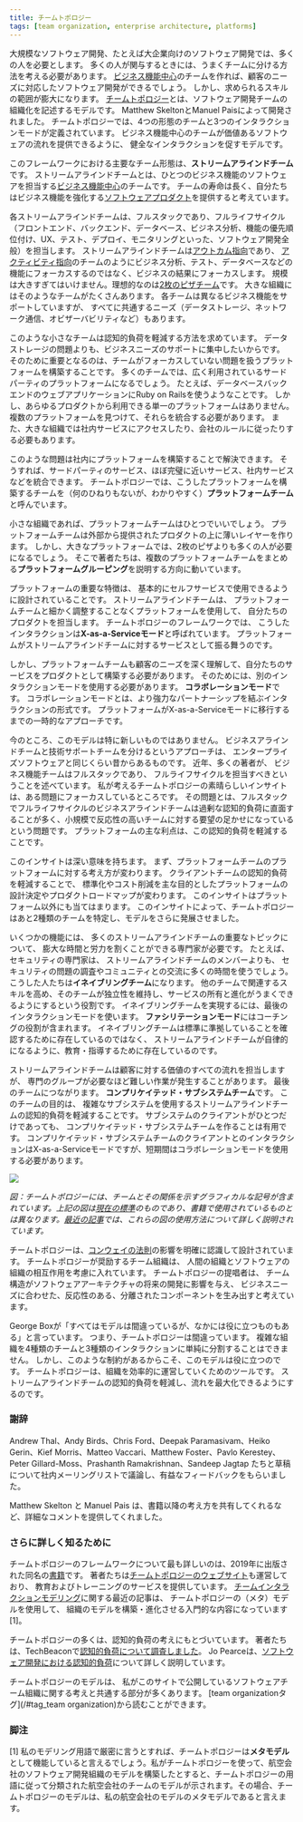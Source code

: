 ```yaml
---
title: チームトポロジー
tags: [team organization, enterprise architecture, platforms]
---
```


<!-- Any large software effort, such as the software estate for a large company, requires a lot of people - and whenever you have a lot of people you have to figure out 
 !-- how to divide them into effective teams.  -->
<!-- Forming Business Capability Centric teams helps software efforts to be responsive to customers’ needs, 
 !-- 	but the range of skills required often overwhelms such teams.  -->
<!-- Team Topologies is a model for describing the organization of software development teams, 
 !-- 	developed by Matthew Skelton and Manuel Pais.  -->
<!-- It defines four forms of teams and three modes of team interactions.  -->
<!-- The model encourages healthy interactions 
 !-- 	that allow business-capability centric teams
 !-- 	to flourish in their task of providing a steady flow of valuable software. -->

大規模なソフトウェア開発、たとえば大企業向けのソフトウェア開発では、多くの人を必要とします。
多くの人が関与するときには、うまくチームに分ける方法を考える必要があります。
[ビジネス機能中心](BusinessCapabilityCentric)のチームを作れば、顧客のニーズに対応したソフトウェア開発ができるでしょう。
しかし、求められるスキルの範囲が膨大になります。
[チームトポロジー](https://www.amazon.com/gp/product/1942788819/ref=as_li_tl?ie=UTF8&camp=1789&creative=9325&creativeASIN=1942788819&linkCode=as2&tag=martinfowlerc-20)とは、ソフトウェア開発チームの組織化を記述するモデルです。
Matthew SkeltonとManuel Paisによって開発されました。
チームトポロジーでは、4つの形態のチームと3つのインタラクションモードが定義されています。
ビジネス機能中心のチームが価値あるソフトウェアの流れを提供できるように、
健全なインタラクションを促すモデルです。

<!-- The primary kind of team in this framework is the stream-aligned team, 
 !-- 	a Business Capability Centric team that is responsible for software for a single business capability.  -->
<!-- These are long-running teams, thinking of their efforts 
 !-- 	as providing a software product to enhance the business capability. -->

このフレームワークにおける主要なチーム形態は、**ストリームアラインドチーム**です。
ストリームアラインドチームとは、ひとつのビジネス機能のソフトウェアを担当する[ビジネス機能中心](BusinessCapabilityCentric)のチームです。
チームの寿命は長く、自分たちはビジネス機能を強化する[ソフトウェアプロダクト](https://martinfowler.com/articles/products-over-projects.html)を提供すると考えています。

<!-- Each stream-aligned team is full-stack and full-lifecycle: responsible for front-end, back-end, database, business analysis, feature prioritization, UX, testing, deployment, monitoring - the whole enchilada of software development.  -->
<!-- They are Outcome Oriented, focused on business outcomes rather than Activity Oriented teams focused on a function such as business analysis, testing, or databases.  -->
<!-- But they also shouldn't be too large, 
 !-- 	ideally each one is a Two Pizza Team.  -->
<!-- A large organization will have many such teams, 
 !-- 	and while they have different business capabilities to support, 
 !-- they have common needs such as data storage, network communications, and observability. -->

各ストリームアラインドチームは、フルスタックであり、フルライフサイクル（フロントエンド、バックエンド、データベース、ビジネス分析、機能の優先順位付け、UX、テスト、デプロイ、モニタリングといった、ソフトウェア開発全般）を担当します。
ストリームアラインドチームは[アウトカム指向](OutcomeOriented)であり、
[アクティビティ指向](ActivityOriented)のチームのようにビジネス分析、テスト、データベースなどの機能にフォーカスするのではなく、ビジネスの結果にフォーカスします。
規模は大きすぎてはいけません。理想的なのは[2枚のピザチーム](TwoPizzaTeam)です。
大きな組織にはそのようなチームがたくさんあります。
各チームは異なるビジネス機能をサポートしていますが、
すべてに共通するニーズ（データストレージ、ネットワーク通信、オビザーバビリティなど）もあります。

<!-- A small team like this calls for ways to reduce their cognitive load, so they can concentrate on supporting the business needs, not on (for example) data storage issues. -->
<!-- An important part of doing this is to build on a platform
 !-- 	that takes care of these non-focal concerns.  -->
<!-- For many teams a platform can be a widely available third party platform, such as Ruby on Rails for a database-backed web application. -->
<!-- But for many products 
 !-- 	there is no single off-the-shelf platform to use,  -->
<!-- a team is going to have to find and integrate several platforms. In a larger organization they will have to access a range of internal services and follow corporate standards. -->

このような小さなチームは認知的負荷を軽減する方法を求めています。
データストレージの問題よりも、ビジネスニーズのサポートに集中したいからです。
そのために重要となるのは、チームがフォーカスしていない問題を扱うプラットフォームを構築することです。
多くのチームでは、広く利用されているサードパーティのプラットフォームになるでしょう。
たとえば、データベースバックエンドのウェブアプリケーションにRuby on Railsを使うようなことです。
しかし、あらゆるプロダクトから利用できる単一のプラットフォームはありません。
複数のプラットフォームを見つけて、それらを統合する必要があります。
また、大きな組織では社内サービスにアクセスしたり、会社のルールに従ったりする必要もあります。

<!-- This problem can be addressed by building an internal platform for the organization.  -->
<!-- Such a platform can do that integration of third-party services, near-complete platforms, 
 !-- 	and internal services. 
 !-- Team Topologies classifies the team that builds this (unimaginatively-but-wisely) as a platform team. -->

このような問題は社内にプラットフォームを構築することで解決できます。
そうすれば、サードパーティのサービス、ほぼ完璧に近いサービス、社内サービスなどを統合できます。
チームトポロジーでは、こうしたプラットフォームを構築するチームを（何のひねりもないが、わかりやすく）**プラットフォームチーム**と呼んでいます。

<!-- Smaller organizations can work with a single platform team, 
 !-- which produces a thin layer over an externally provided set of products.  -->
<!-- Larger platforms, however, require more people than can be fed with two-pizzas.  -->
<!-- The authors are thus moving to describe a platform grouping of many platform teams. -->

小さな組織であれば、プラットフォームチームはひとつでいいでしょう。
プラットフォームチームは外部から提供されたプロダクトの上に薄いレイヤーを作ります。
しかし、大きなプラットフォームでは、2枚のピザよりも多くの人が必要になるでしょう。
そこで著者たちは、複数のプラットフォームチームをまとめる**プラットフォームグルーピング**を説明する方向に動いています。

<!-- An important characteristic of a platform 
 !-- 	is that it's designed to be used in a mostly self-service fashion.  -->
<!-- The stream-aligned teams are still responsible for the operation of their product, 
 !-- 	and direct their use of the platform 
 !-- 	without expecting an elaborate collaboration with the platform team.  -->
<!-- In the Team Topologies framework, this interaction mode is referred to as X-as-a-Service mode,  -->
<!-- with the platform acting as a service to the stream-aligned teams. -->

プラットフォームの重要な特徴は、
基本的にセルフサービスで使用できるように設計されていることです。
ストリームアラインドチームは、
プラットフォームチームと細かく調整することなくプラットフォームを使用して、
自分たちのプロダクトを担当します。
チームトポロジーのフレームワークでは、
こうしたインタラクションは**X-as-a-Serviceモード**と呼ばれています。
プラットフォームがストリームアラインドチームに対するサービスとして振る舞うのです。

<!-- Platform teams, however, need to build their services 
 !-- 	as products themselves, 
 !-- 	with a deep understanding of their customer's needs.  -->
<!-- This often requires that they use a different interaction mode, one of collaboration mode, 
 !-- 	while they build that service.  -->
<!-- Collaboration mode is a more intensive partnership form of interaction, and should be seen as a temporary approach until the platform is mature enough to move to x-as-a service mode. -->

しかし、プラットフォームチームも顧客のニーズを深く理解して、自分たちのサービスをプロダクトとして構築する必要があります。
そのためには、別のインタラクションモードを使用する必要があります。
**コラボレーションモード**です。
コラボレーションモードとは、より強力なパートナーシップを結ぶインタラクションの形式です。
プラットフォームがX-as-a-Serviceモードに移行するまでの一時的なアプローチです。


<!-- So far, the model doesn't represent anything particularly inventive.  -->
<!-- Breaking organizations down between business-aligned and technology support teams 
 !-- 	is an approach as old as enterprise software.  -->
<!-- In recent years, 
 !-- 	plenty of writers have expressed the importance of making these business capability teams 
 !-- 	be responsible for the full-stack and the full-lifecycle.  -->
<!-- For me, the bright insight of Team Topologies is focusing on the problem 
 !-- 	that 
 !-- 	having business-aligned teams that are full-stack and full-lifecycle 
 !-- 		means that they are often faced with an excessive cognitive load, 
 !-- 			which works against the desire for small, responsive teams. -->
<!-- The key benefit of a platform is that it reduces this cognitive load. -->

今のところ、このモデルは特に新しいものではありません。
ビジネスアラインドチームと技術サポートチームを分けるというアプローチは、
エンタープライズソフトウェアと同じくらい昔からあるものです。
近年、多くの著者が、
ビジネス機能チームはフルスタックであり、
フルライフサイクルを担当すべきということを述べています。
私が考えるチームトポロジーの素晴らしいインサイトは、ある問題にフォーカスしているところです。
その問題とは、フルスタックでフルライフサイクルのビジネスアラインドチームは過剰な認知的負荷に直面することが多く、小規模で反応性の高いチームに対する要望の足かせになっているという問題です。
プラットフォームの主な利点は、この認知的負荷を軽減することです。

<!-- A crucial insight of Team Topologies is that the primary benefit of a platform is to reduce the cognitive load on stream-aligned teams -->



<!-- This insight has profound implications.  -->
<!-- For a start 
 !-- 	it alters how platform teams should think about the platform.  -->
<!-- Reducing client teams' cognitive load  -->
<!-- leads to different design decisions and product roadmap to platforms intended primarily for standardization or cost-reduction.  -->
<!-- Beyond the platform this insight leads Team Topologies to develop their model further by identifying two more kinds of team. -->

このインサイトは深い意味を持ちます。
まず、プラットフォームチームのプラットフォームに対する考え方が変わります。
クライアントチームの認知的負荷を軽減することで、
標準化やコスト削減を主な目的としたプラットフォームの設計決定やプロダクトロードマップが変わります。
このインサイトはプラットフォーム以外にも当てはまります。
このインサイトによって、チームトポロジーはあと2種類のチームを特定し、モデルをさらに発展させました。

<!-- Some capabilities require specialists -->
<!-- who can put considerable time and energy into mastering a topic 
 !-- 	important to many stream-aligned teams.  -->
<!-- A security specialist may spend more time 
 !-- 	studying security issues and interacting with the broader security community 
 !-- 	than would be possible as a member of a stream-aligned team.  -->
<!-- Such people congregate in enabling teams, 
 !-- 	whose role is to grow relevant skills inside other teams 
 !-- 		so that those teams can remain independent and better own and evolve their services. -->
<!-- To achieve this enabling teams 
 !-- 	primarily use the third and final interaction mode 
 !-- 	in Team Topologies.  -->
<!-- Facilitating mode involves a coaching role,  -->
<!-- where the enabling team isn't there to write and ensure conformance to standards,  -->
<!-- but instead to educate and coach their colleagues 
 !-- 	so that the stream-aligned teams become more autonomous. -->

いくつかの機能には、
多くのストリームアラインドチームの重要なトピックについて、
膨大な時間と労力を割くことができる専門家が必要です。
たとえば、セキュリティの専門家は、
ストリームアラインドチームのメンバーよりも、
セキュリティの問題の調査やコミュニティとの交流に多くの時間を使うでしょう。
こうした人たちは**イネイブリングチーム**になります。
他のチームで関連するスキルを高め、そのチームが独立性を維持し、サービスの所有と進化がうまくできるようにするという役割です。
イネイブリングチームを実現するには、最後のインタラクションモードを使います。
**ファシリテーションモード**にはコーチングの役割が含まれます。
イネイブリングチームは標準に準拠していることを確認するために存在しているのではなく、
ストリームアラインドチームが自律的になるように、教育・指導するために存在しているのです。

<!-- Stream-aligned teams are responsible for the whole stream of value for their customers,  -->
<!-- but occasionally we find aspects of a stream-aligned team's work 
 !-- 	that is sufficiently demanding that it needs a dedicated group to focus on it, 
 !-- leading to the fourth and final type of team: complicated-subsystem team.  -->
<!-- The goal of a complicated-subsystem team 
 !-- 	is to reduce the cognitive load of the stream-aligned teams  -->
<!-- that use that complicated subsystem.  -->
<!-- That's a worthwhile division 
 !-- 	even if there's only one client team for that subsystem.  -->
<!-- Mostly complicated-subsystem teams strive to interact with their clients using x-as-a service mode, but will need to use collaboration mode for short periods. -->

ストリームアラインドチームは顧客に対する価値のすべての流れを担当しますが、
専門のグループが必要なほど難しい作業が発生することがあります。
最後のチームにつながります。
**コンプリケイテッド・サブシステムチーム**です。
このチームの目的は、
複雑なサブシステムを使用するストリームアラインドチームの認知的負荷を軽減することです。
サブシステムのクライアントがひとつだけであっても、
コンプリケイテッド・サブシステムチームを作ることは有用です。
コンプリケイテッド・サブシステムチームのクライアントとのインタラクションはX-as-a-Serviceモードですが、短期間はコラボレーションモードを使用する必要があります。


![](https://martinfowler.com/bliki/images/team-topologies/diagram.png)

<!-- Team Topologies includes a set of graphical symbols to illustrate teams and their relationships.  -->
<!-- These shown here are from the current standards, which differ from those used in the book.  -->
<!-- A recent article elaborates on how to use these diagrams. -->

*図：チームトポロジーには、チームとその関係を示すグラフィカルな記号が含まれています。上記の図は[現在の標準](https://github.com/TeamTopologies/Team-Shape-Templates)のものであり、書籍で使用されているものとは異なります。[最近の記事](https://teamtopologies.com/key-concepts-content/team-interaction-modeling-with-team-topologies)では、これらの図の使用方法について詳しく説明されています。*

<!-- Team Topologies is designed explicitly recognizing the influence of Conways Law.  -->
<!-- The team organization that it encourages takes into account 
 !-- 	the interplay between human and software organization.  -->
<!-- Advocates of Team Topologies intend its team structure to shape the future development of the software architecture into responsive and decoupled components aligned to business needs. -->

チームトポロジーは、[コンウェイの法則](ConwaysLaw)の影響を明確に認識して設計されています。
チームトポロジーが奨励するチーム組織は、
人間の組織とソフトウェアの組織の相互作用を考慮に入れています。
チームトポロジーの提唱者は、
チーム構造がソフトウェアアーキテクチャの将来の開発に影響を与え、
ビジネスニーズに合わせた、反応性のある、分離されたコンポーネントを生み出すと考えています。

<!-- George Box neatly quipped: "all models are wrong, some are useful".  -->
<!-- Thus Team Topologies is wrong: complex organizations cannot be simply broken down into just four kinds of teams and three kinds of interactions.  -->
<!-- But constraints like this are what makes a model useful. -->
<!-- Team Topologies is a tool 
 !-- 	that impels people to evolve their organization into a more effective way of operating, 
 !-- one that allows stream-aligned teams to maximize their flow by lightening their cognitive load. -->

George Boxが「すべてはモデルは間違っているが、なかには役に立つものもある」と言っています。
つまり、チームトポロジーは間違っています。
複雑な組織を4種類のチームと3種類のインタラクションに単純に分割することはできません。
しかし、このような制約があるからこそ、このモデルは役に立つのです。
チームトポロジーは、組織を効率的に運営していくためのツールです。
ストリームアラインドチームの認知的負荷を軽減し、流れを最大化できるようにするのです。

<!-- Acknowledgements -->
### 謝辞

<!-- Andrew Thal, Andy Birds, Chris Ford, Deepak Paramasivam, Heiko Gerin, Kief Morris, Matteo Vaccari, Matthew Foster, Pavlo Kerestey, Peter Gillard-Moss, Prashanth Ramakrishnan, and Sandeep Jagtap discussed drafts of this post on our internal mailing list, providing valuable feedback. -->
Andrew Thal、Andy Birds、Chris Ford、Deepak Paramasivam、Heiko Gerin、Kief Morris、Matteo Vaccari、Matthew Foster、Pavlo Kerestey、Peter Gillard-Moss、Prashanth Ramakrishnan、Sandeep Jagtap たちと草稿について社内メーリングリストで議論し、有益なフィードバックをもらいました。

<!-- Matthew Skelton and Manuel Pais kindly provided detailed comments on this post, 
 !-- 	including sharing some of their recent thinking since the book. -->
Matthew Skelton と Manuel Pais は、書籍以降の考え方を共有してくれるなど、詳細なコメントを提供してくれました。

<!-- Further Reading -->
### さらに詳しく知るために

<!-- The best treatment of the Team Topologies framework is the book of the same name, published in 2019.  -->
<!-- The authors also maintain the Team Topologies website and 
 !-- 	provide education and training services.  -->
<!-- Their recent article on team interaction modeling 
 !-- 	is a good intro to how the Team Topologies (meta-)model can be used 
 !-- 	to build and evolve a model of an organization. [1] -->

チームトポロジーのフレームワークについて最も詳しいのは、2019年に出版された同名の[書籍](https://www.amazon.com/gp/product/1942788819/ref=as_li_tl?ie=UTF8&camp=1789&creative=9325&creativeASIN=1942788819&linkCode=as2&tag=martinfowlerc-20)です。
著者たちは[チームトポロジーのウェブサイト](https://teamtopologies.com/)も運営しており、
教育およびトレーニングのサービスを提供しています。
[チームインタラクションモデリング](https://teamtopologies.com/key-concepts-content/team-interaction-modeling-with-team-topologies)に関する最近の記事は、
チームトポロジーの（メタ）モデルを使用して、
組織のモデルを構築・進化させる入門的な内容になっています[1]。

<!-- Much of Team Topologies is based on the notion of Cognitive Load.  -->
<!-- The authors explored cognitive load in Tech Beacon.  -->
<!-- Jo Pearce expanded on how cognitive load may apply to software development. -->

チームトポロジーの多くは、認知的負荷の考えにもとづいています。
著者たちは、TechBeaconで[認知的負荷について調査しました](https://techbeacon.com/app-dev-testing/forget-monoliths-vs-microservices-cognitive-load-what-matters)。
Jo Pearceは、[ソフトウェア開発における認知的負荷](https://12devsofxmas.co.uk/2015/12/day-3-managing-cognitive-load-for-team-learning/)について詳しく説明しています。

<!-- The model in Team Topologies resonates well with much of the thinking on software team organization that I've published on this site. You can find this collected together at the team organization tag. -->

チームトポロジーのモデルは、
私がこのサイトで公開しているソフトウェアチーム組織に関する考えと共通する部分が多くあります。
[team organizationタグ](/#tag_team organization)から読むことができます。

<!-- Notes -->
### 脚注

<!-- 1: To be more strict in my modeling lingo, I would say that Team Topologies usually acts as a meta-model.  -->
<!-- If I use Team Topologies to build a model of an airline's software development organization,  -->
<!-- then that model shows 
 !-- the teams in the airline classified according to Team Topologies's terminology. I would then say that that the Team Topologies model is a meta-model to my airline model. -->

[1] 私のモデリング用語で厳密に言うとすれば、チームトポロジーは**メタモデル**として機能していると言えるでしょう。私がチームトポロジーを使って、航空会社のソフトウェア開発組織のモデルを構築したとすると、チームトポロジーの用語に従って分類された航空会社のチームのモデルが示されます。その場合、チームトポロジーのモデルは、私の航空会社のモデルのメタモデルであると言えます。
